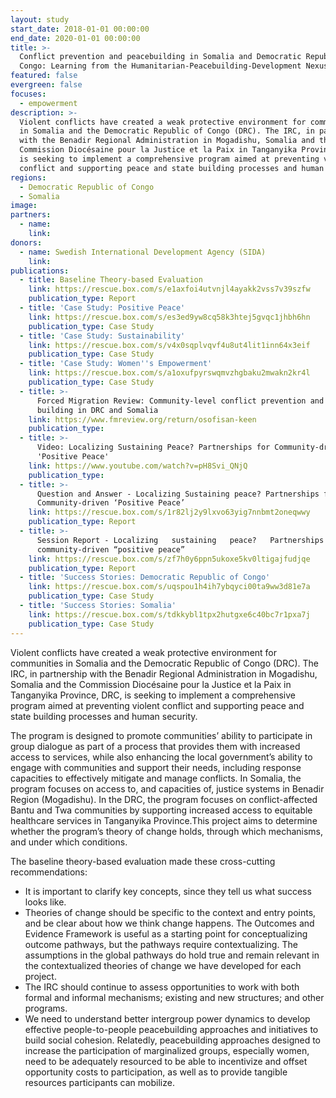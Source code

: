 ```yaml
---
layout: study
start_date: 2018-01-01 00:00:00
end_date: 2020-01-01 00:00:00
title: >-
  Conflict prevention and peacebuilding in Somalia and Democratic Republic of
  Congo: Learning from the Humanitarian-Peacebuilding-Development Nexus
featured: false
evergreen: false
focuses:
  - empowerment
description: >-
  Violent conflicts have created a weak protective environment for communities
  in Somalia and the Democratic Republic of Congo (DRC). The IRC, in partnership
  with the Benadir Regional Administration in Mogadishu, Somalia and the
  Commission Diocésaine pour la Justice et la Paix in Tanganyika Province, DRC,
  is seeking to implement a comprehensive program aimed at preventing violent
  conflict and supporting peace and state building processes and human security.
regions:
  - Democratic Republic of Congo
  - Somalia
image:
partners:
  - name:
    link:
donors:
  - name: Swedish International Development Agency (SIDA)
    link:
publications:
  - title: Baseline Theory-based Evaluation
    link: https://rescue.box.com/s/e1axfoi4utvnjl4ayakk2vss7v39szfw
    publication_type: Report
  - title: 'Case Study: Positive Peace'
    link: https://rescue.box.com/s/es3ed9yw8cq58k3htej5gvqc1jhbh6hn
    publication_type: Case Study
  - title: 'Case Study: Sustainability'
    link: https://rescue.box.com/s/v4x0sqplvqvf4u8ut4lit1inn64x3eif
    publication_type: Case Study
  - title: 'Case Study: Women''s Empowerment'
    link: https://rescue.box.com/s/a1oxufpyrswqmvzhgbaku2mwakn2kr4l
    publication_type: Case Study
  - title: >-
      Forced Migration Review: Community-level conflict prevention and peace
      building in DRC and Somalia
    link: https://www.fmreview.org/return/osofisan-keen
    publication_type:
  - title: >-
      Video: Localizing Sustaining Peace? Partnerships for Community-driven
      'Positive Peace'
    link: https://www.youtube.com/watch?v=pH8Svi_QNjQ
    publication_type:
  - title: >-
      Question and Answer - Localizing Sustaining peace? Partnerships for
      Community-driven ‘Positive Peace’
    link: https://rescue.box.com/s/1r82lj2y9lxvo63yig7nnbmt2oneqwwy
    publication_type: Report
  - title: >-
      Session Report - Localizing   sustaining   peace?   Partnerships   for  
      community-driven “positive peace”
    link: https://rescue.box.com/s/zf7h0y6ppn5ukoxe5kv0ltigajfudjqe
    publication_type: Report
  - title: 'Success Stories: Democratic Republic of Congo'
    link: https://rescue.box.com/s/uqspou1h4ih7ybqyci00ta9ww3d81e7a
    publication_type: Case Study
  - title: 'Success Stories: Somalia'
    link: https://rescue.box.com/s/tdkkybl1tpx2hutgxe6c40bc7r1pxa7j
    publication_type: Case Study
---
```


Violent conflicts have created a weak protective environment for communities in Somalia and the Democratic Republic of Congo (DRC). The IRC, in partnership with the Benadir Regional Administration in Mogadishu, Somalia and the Commission Diocésaine pour la Justice et la Paix in Tanganyika Province, DRC, is seeking to implement a comprehensive program aimed at preventing violent conflict and supporting peace and state building processes and human security.

The program is designed to promote communities’ ability to participate in group dialogue as part of a process that provides them with increased access to services, while also enhancing the local government’s ability to engage with communities and support their needs, including response capacities to effectively mitigate and manage conflicts. In Somalia, the program focuses on access to, and capacities of, justice systems in Benadir Region (Mogadishu). In the DRC, the program focuses on conflict-affected Bantu and Twa communities by supporting increased access to equitable healthcare services in Tanganyika Province.This project aims to determine whether the program’s theory of change holds, through which mechanisms, and under which conditions.

The baseline theory-based evaluation made these cross-cutting recommendations:

* It is important to clarify key concepts, since they tell us what success looks like.
* Theories of change should be specific to the context and entry points, and be clear about how we think change happens. The Outcomes and Evidence Framework is useful as a starting point for conceptualizing outcome pathways, but the pathways require contextualizing. The assumptions in the global pathways do hold true and remain relevant in the contextualized theories of change we have developed for each project.
* The IRC should continue to assess opportunities to work with both formal and informal mechanisms; existing and new structures; and other programs.
* We need to understand better intergroup power dynamics to develop effective people-to-people peacebuilding approaches and initiatives to build social cohesion. Relatedly, peacebuilding approaches designed to increase the participation of marginalized groups, especially women, need to be adequately resourced to be able to incentivize and offset opportunity costs to participation, as well as to provide tangible resources participants can mobilize.

&nbsp;
